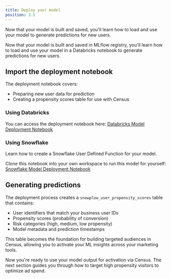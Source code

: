 ```yaml
---
title: Deploy your model
position: 3.5
---
```


Now that your model is built and saved, you'll learn how to load and use your model to generate predictions for new users.

Now that your model is built and saved in MLflow registry, you'll learn how to load and use your model in a Databricks notebook to generate predictions for new users.

## Import the deployment notebook

The deployment notebook covers:

- Preparing new user data for prediction
- Creating a propensity scores table for use with Census

### Using Databricks

You can access the deployment notebook here: [Databricks Model Deployment Notebook](https://github.com/snowplow/composable-cdp-with-predictive-ml-modeling-accelerator/blob/main/content/predictive_ml_models/databricks/static/databricks_deploying_model.py)

### Using Snowflake

Learn how to create a Snowflake User Defined Function for your model.

Clone this notebook into your own workspace to run this model for yourself: [Snowflake Model Deployment Notebook](https://github.com/snowplow/composable-cdp-with-predictive-ml-modeling-accelerator/blob/main/content/predictive_ml_models/snowflake/static/snowflake_deploying_model.ipynb)

## Generating predictions

The deployment process creates a `snowplow_user_propensity_scores` table that contains:

- User identifiers that match your business user IDs
- Propensity scores (probability of conversion)
- Risk categories (high, medium, low propensity)
- Model metadata and prediction timestamps

This table becomes the foundation for building targeted audiences in Census, allowing you to activate your ML insights across your marketing tools.

Now you're ready to use your model output for activation via Census. The next section guides you through how to target high propensity visitors to optimize ad spend.
